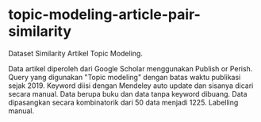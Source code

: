 # topic-modeling-article-pair-similarity
Dataset Similarity Artikel Topic Modeling. 

Data artikel diperoleh dari Google Scholar menggunakan Publish or Perish. Query yang digunakan "Topic modeling" dengan batas waktu publikasi sejak 2019. Keyword diisi dengan Mendeley auto update dan sisanya dicari secara manual. Data berupa buku dan data tanpa keyword dibuang. Data dipasangkan secara kombinatorik dari 50 data menjadi 1225. Labelling manual. 
